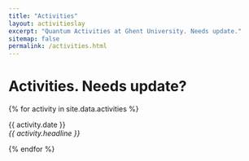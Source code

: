 ```yaml
---
title: "Activities"
layout: activitieslay
excerpt: "Quantum Activities at Ghent University. Needs update."
sitemap: false
permalink: /activities.html
---
```


# Activities. Needs update?

{% for activity in site.data.activities %}
<p>{{ activity.date }} <br>
<em>{{ activity.headline }}</em></p>
{% endfor %}


